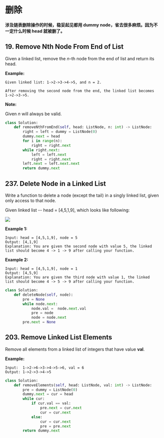 # 删除

#### 涉及链表删除操作的时候，稳妥起见都用 dummy node，省去很多麻烦。因为不一定什么时候 head 就被删了。 <a id="&#x6D89;&#x53CA;&#x94FE;&#x8868;&#x5220;&#x9664;&#x64CD;&#x4F5C;&#x7684;&#x65F6;&#x5019;&#xFF0C;&#x7A33;&#x59A5;&#x8D77;&#x89C1;&#x90FD;&#x7528;-dummy-node&#xFF0C;&#x7701;&#x53BB;&#x5F88;&#x591A;&#x9EBB;&#x70E6;&#x3002;&#x56E0;&#x4E3A;&#x4E0D;&#x4E00;&#x5B9A;&#x4EC0;&#x4E48;&#x65F6;&#x5019;-head-&#x5C31;&#x88AB;&#x5220;&#x4E86;&#x3002;"></a>

## 19. Remove Nth Node From End of List

Given a linked list, remove the _n_-th node from the end of list and return its head.

**Example:**

```text
Given linked list: 1->2->3->4->5, and n = 2.

After removing the second node from the end, the linked list becomes 1->2->3->5.
```

**Note:**

Given _n_ will always be valid.

```python
class Solution:
    def removeNthFromEnd(self, head: ListNode, n: int) -> ListNode:
        right = left = dummy = ListNode(0)
        dummy.next = head
        for i in range(n):
            right = right.next
        while right.next:
            left = left.next
            right = right.next
        left.next = left.next.next
        return dummy.next
```

## 237. Delete Node in a Linked List

Write a function to delete a node \(except the tail\) in a singly linked list, given only access to that node.

Given linked list -- head = \[4,5,1,9\], which looks like following:

![](https://assets.leetcode.com/uploads/2018/12/28/237_example.png)

**Example 1:**

```text
Input: head = [4,5,1,9], node = 5
Output: [4,1,9]
Explanation: You are given the second node with value 5, the linked list should become 4 -> 1 -> 9 after calling your function.
```

**Example 2:**

```text
Input: head = [4,5,1,9], node = 1
Output: [4,5,9]
Explanation: You are given the third node with value 1, the linked list should become 4 -> 5 -> 9 after calling your function.
```

```python
class Solution:
    def deleteNode(self, node):
        pre = None
        while node.next:
            node.val =  node.next.val
            pre = node
            node = node.next
        pre.next = None
```

## 203. Remove Linked List Elements

Remove all elements from a linked list of integers that have value **val**.

**Example:**

```text
Input:  1->2->6->3->4->5->6, val = 6
Output: 1->2->3->4->5
```

```python
class Solution:
    def removeElements(self, head: ListNode, val: int) -> ListNode:
        pre = dummy = ListNode(0)
        dummy.next = cur = head
        while cur:
            if cur.val == val:
                pre.next = cur.next
                cur = cur.next
            else:
                cur = cur.next
                pre = pre.next
        return dummy.next
```

